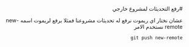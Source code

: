﻿<div dir = rtl >

#رفع التحديثات لمشروع خارجي

 
عشان نختار اي ريموت نرفع له تحديثات مشروعنا فمثلا برفع لريموت اسمه new-remote نستخدم الامر 

`git push new-remote`
 </dir>
